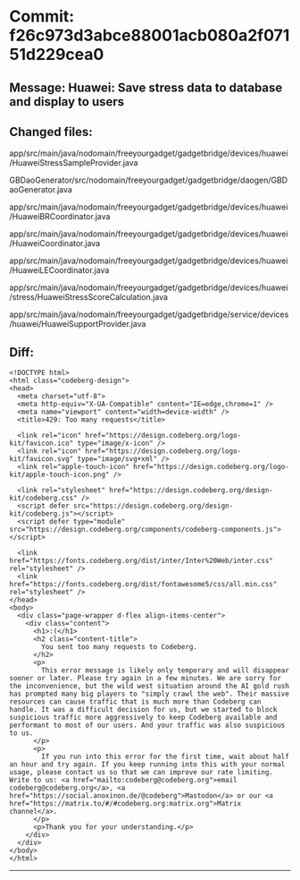# Commit: f26c973d3abce88001acb080a2f07151d229cea0
## Message: Huawei: Save stress data to database and display to users
## Changed files:
app/src/main/java/nodomain/freeyourgadget/gadgetbridge/devices/huawei/HuaweiStressSampleProvider.java

GBDaoGenerator/src/nodomain/freeyourgadget/gadgetbridge/daogen/GBDaoGenerator.java

app/src/main/java/nodomain/freeyourgadget/gadgetbridge/devices/huawei/HuaweiBRCoordinator.java

app/src/main/java/nodomain/freeyourgadget/gadgetbridge/devices/huawei/HuaweiCoordinator.java

app/src/main/java/nodomain/freeyourgadget/gadgetbridge/devices/huawei/HuaweiLECoordinator.java

app/src/main/java/nodomain/freeyourgadget/gadgetbridge/devices/huawei/stress/HuaweiStressScoreCalculation.java

app/src/main/java/nodomain/freeyourgadget/gadgetbridge/service/devices/huawei/HuaweiSupportProvider.java

## Diff:
```
<!DOCTYPE html>
<html class="codeberg-design">
<head>
  <meta charset="utf-8">
  <meta http-equiv="X-UA-Compatible" content="IE=edge,chrome=1" />
  <meta name="viewport" content="width=device-width" />
  <title>429: Too many requests</title>
  
  <link rel="icon" href="https://design.codeberg.org/logo-kit/favicon.ico" type="image/x-icon" />
  <link rel="icon" href="https://design.codeberg.org/logo-kit/favicon.svg" type="image/svg+xml" />
  <link rel="apple-touch-icon" href="https://design.codeberg.org/logo-kit/apple-touch-icon.png" />

  <link rel="stylesheet" href="https://design.codeberg.org/design-kit/codeberg.css" />
  <script defer src="https://design.codeberg.org/design-kit/codeberg.js"></script>
  <script defer type="module" src="https://design.codeberg.org/components/codeberg-components.js"></script>

  <link href="https://fonts.codeberg.org/dist/inter/Inter%20Web/inter.css" rel="stylesheet" />
  <link href="https://fonts.codeberg.org/dist/fontawesome5/css/all.min.css" rel="stylesheet" />
</head>
<body>
  <div class="page-wrapper d-flex align-items-center"> 
    <div class="content">
      <h1>:(</h1>
      <h2 class="content-title">
        You sent too many requests to Codeberg.
      </h2>
      <p>
        This error message is likely only temporary and will disappear sooner or later. Please try again in a few minutes. We are sorry for the inconvenience, but the wild west situation around the AI gold rush has prompted many big players to "simply crawl the web". Their massive resources can cause traffic that is much more than Codeberg can handle. It was a difficult decision for us, but we started to block suspicious traffic more aggressively to keep Codeberg available and performant to most of our users. And your traffic was also suspicious to us.
      </p>
      <p>
        If you run into this error for the first time, wait about half an hour and try again. If you keep running into this with your normal usage, please contact us so that we can improve our rate limiting. Write to us: <a href="mailto:codeberg@codeberg.org">email codeberg@codeberg.org</a>, <a href="https://social.anoxinon.de/@codeberg">Mastodon</a> or our <a href="https://matrix.to/#/#codeberg.org:matrix.org">Matrix channel</a>.
      </p>
      <p>Thank you for your understanding.</p>
    </div>
  </div>
</body>
</html>
```
-----------------------------------
